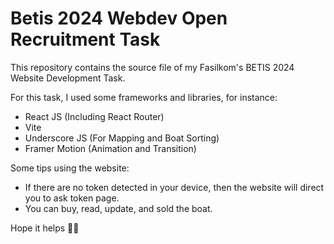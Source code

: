 # Betis 2024 Webdev Open Recruitment Task
This repository contains the source file of my Fasilkom's BETIS 2024 Website Development Task. 

For this task, I used some frameworks and libraries, for instance:
- React JS (Including React Router)
- Vite
- Underscore JS (For Mapping and Boat Sorting)
- Framer Motion (Animation and Transition)

Some tips using the website:
- If there are no token detected in your device, then the website will direct you to ask token page.
- You can buy, read, update, and sold the boat.

Hope it helps  🙇🙇 
